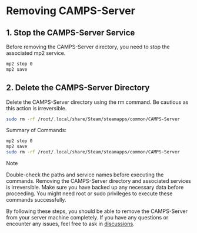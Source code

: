 # Removing CAMPS-Server
## 1. Stop the CAMPS-Server Service
Before removing the CAMPS-Server directory, you need to stop the associated mp2 service.
```bash
mp2 stop 0
mp2 save
```

## 2. Delete the CAMPS-Server Directory
Delete the CAMPS-Server directory using the rm command. Be cautious as this action is irreversible.
```bash
sudo rm -rf /root/.local/share/Steam/steamapps/common/CAMPS-Server
```


Summary of Commands:
```bash
mp2 stop 0
mp2 save
sudo rm -rf /root/.local/share/Steam/steamapps/common/CAMPS-Server
```
> [!NOTE]
> Double-check the paths and service names before executing the commands.
> Removing the CAMPS-Server directory and associated services is irreversible. Make sure you have backed up any necessary data before proceeding.
> You might need root or sudo privileges to execute these commands successfully.

By following these steps, you should be able to remove the CAMPS-Server from your server machine completely. 
If you have any questions or encounter any issues, feel free to ask in [discussions](https://github.com/MillenaryMan/CAMPS-Server/discussions).
